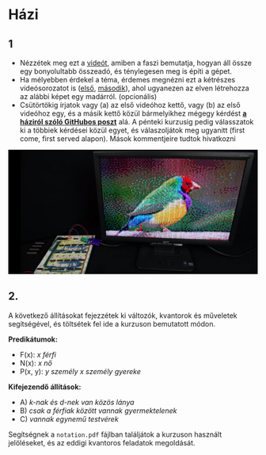 # Házi

## 1

- Nézzétek meg ezt a [videót](https://www.youtube.com/watch?v=wvJc9CZcvBc&feature=share&fbclid=IwAR1hnwQuJA0fN8JhTg2CDeI-2woN3xIBzKuXtIzeVdVHzfE46cfc05H3XDM), amiben a faszi bemutatja, hogyan áll össze egy bonyolultabb összeadó, és ténylegesen meg is építi a gépet.
- Ha mélyebben érdekel a téma, érdemes megnézni ezt a kétrészes videósorozatot is ([első](https://www.youtube.com/watch?time_continue=738&v=l7rce6IQDWs&feature=emb_logo&fbclid=IwAR2gdCGpGMqVgul2H6PUMcpmJGR3Zq-3zvka-qWTwoFcoEgR56IKRoNjQIA), [második](https://www.youtube.com/watch?v=uqY3FMuMuRo&feature=youtu.be&fbclid=IwAR3I1DtZ5T_X8mFlfBGPiF_UAgGnrNGYDqjw9GmJWc1e8wug5rU8Ag8tpyA)), ahol ugyanezen az elven létrehozza az alábbi képet egy madárról. (opcionális)
- Csütörtökig írjatok vagy (a) az első videóhoz kettő, vagy (b) az első videóhoz egy, és a másik kettő közül bármelyikhez mégegy kérdést **[a háziról szóló GitHubos poszt](https://github.com/orgs/Rajk-Prog1/teams/prog1-2020-fall/discussions)** alá. A pénteki kurzusig pedig válasszatok ki a többiek kérdései közül egyet, és válaszoljátok meg ugyanitt (first come, first served alapon). Mások kommentjeire tudtok hivatkozni 

![bird.png](bird.png)

## 2.

A következő állításokat fejezzétek ki változók, kvantorok és műveletek segítségével, és töltsétek fel ide a kurzuson bemutatott módon.

**Predikátumok:**
- F(x): *x férfi*
- N(x): *x nő*
- P(x, y): *y személy x személy gyereke*

**Kifejezendő állítások:**
- A) *k-nak és d-nek van közös lánya*
- B) *csak a férfiak között vannak gyermektelenek*
- C) *vannak egynemű testvérek*

 Segítségnek a ```notation.pdf``` fájlban találjátok a kurzuson használt jelöléseket, és az eddigi kvantoros feladatok megoldását.

